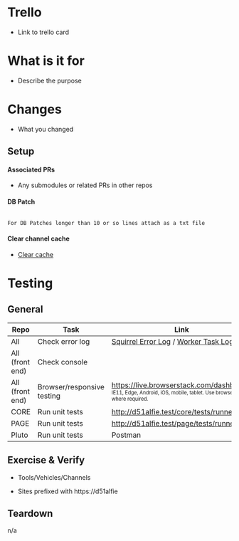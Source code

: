 # Trello

- Link to trello card

# What is it for

- Describe the purpose

# Changes

- What you changed

## Setup

#### Associated PRs
- Any submodules or related PRs in other repos
#### DB Patch
```mysql

For DB Patches longer than 10 or so lines attach as a txt file

```

#### Clear channel cache
- [Clear cache](https://d51alfie.squirrel.comcar.co.uk/channels/setup/com/channel-panels-api.cfc?method=deleteCache&delete_all=true&returnFormat=json)


# Testing

## General

|Repo  | Task | Link
|--|--|--|
| All | Check error log | [Squirrel Error Log](http://d51alfie.squirrel.comcar.co.uk/devtools/errorlog/) / [Worker Task Log](http://d51alfie.squirrel.comcar.co.uk/worker/log/)
| All (front end) | Check console |
| All (front end) | Browser/responsive testing | https://live.browserstack.com/dashboard <br /><sub><sup>IE11, Edge, Android, iOS, mobile, tablet. Use browserstack where required.</sup></sub>
| CORE | Run unit tests | http://d51alfie.test/core/tests/runner.cfm
| PAGE | Run unit tests | http://d51alfie.test/page/tests/runner.cfm
| Pluto | Run unit tests | Postman

 
## Exercise & Verify

- Tools/Vehicles/Channels

- Sites prefixed with https://d51alfie

## Teardown

n/a
